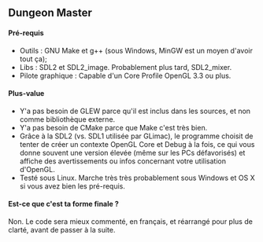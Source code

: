 ## Dungeon Master

#### Pré-requis
- Outils : GNU Make et g++ (sous Windows, MinGW est un moyen d'avoir tout ça);
- Libs : SDL2 et SDL2_image. Probablement plus tard, SDL2_mixer.
- Pilote graphique : Capable d'un Core Profile OpenGL 3.3 ou plus.

#### Plus-value
- Y'a pas besoin de GLEW parce qu'il est inclus dans les sources, et non comme bibliothèque externe.
- Y'a pas besoin de CMake parce que Make c'est très bien.
- Grâce à la SDL2 (vs. SDL1 utilisée par GLimac), le programme choisit de tenter de créer un contexte OpenGL Core et Debug à la fois, ce qui vous donne souvent une version élevée (même sur les PCs défavorisés) et affiche des avertissements ou infos concernant votre utilisation d'OpenGL.
- Testé sous Linux. Marche très très probablement sous Windows et OS X si vous avez bien les pré-requis.

#### Est-ce que c'est ta forme finale ?
Non. Le code sera mieux commenté, en français, et réarrangé pour plus de clarté, avant de passer à la suite.
